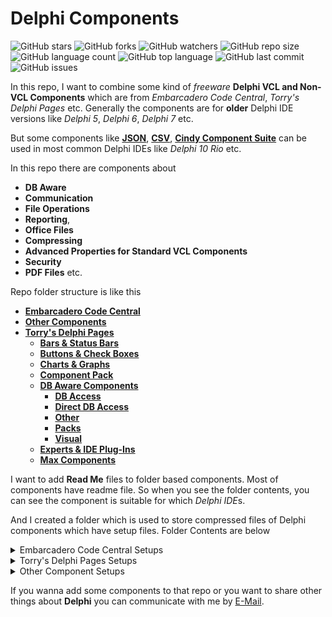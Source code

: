 # Delphi Components

![GitHub stars](https://img.shields.io/github/stars/coderserdar/DelphiComponents?style=social) ![GitHub forks](https://img.shields.io/github/forks/coderserdar/DelphiComponents?style=social) ![GitHub watchers](https://img.shields.io/github/watchers/coderserdar/DelphiComponents?style=social) ![GitHub repo size](https://img.shields.io/github/repo-size/coderserdar/DelphiComponents?style=plastic) ![GitHub language count](https://img.shields.io/github/languages/count/coderserdar/DelphiComponents?style=plastic) ![GitHub top language](https://img.shields.io/github/languages/top/coderserdar/DelphiComponents?style=plastic) ![GitHub last commit](https://img.shields.io/github/last-commit/coderserdar/DelphiComponents?color=red&style=plastic) ![GitHub issues](https://img.shields.io/github/issues/coderserdar/DelphiComponents)

In this repo, I want to combine some kind of *freeware* **Delphi VCL and Non-VCL Components** which are from *Embarcadero Code Central*, *Torry's Delphi Pages* etc. Generally the components are for **older** Delphi IDE versions like *Delphi 5*, *Delphi 6*, *Delphi 7* etc.

But some components like [**JSON**](https://github.com/coderserdar/DelphiComponents/tree/main/Embarcadero%20Code%20Central/JSON%204.5), [**CSV**](https://github.com/coderserdar/DelphiComponents/tree/main/Embarcadero%20Code%20Central/CSV%205.6), [**Cindy Component Suite**](https://github.com/coderserdar/DelphiComponents/tree/main/Embarcadero%20Code%20Central/Cindy%20Components) can be used in most common Delphi IDEs like *Delphi 10 Rio* etc.

In this repo there are components about
 - **DB Aware**
 - **Communication**
 - **File Operations**
 - **Reporting**,
 - **Office Files**
 - **Compressing**
 - **Advanced Properties for Standard VCL Components**
 - **Security**
 - **PDF Files** etc.

Repo folder structure is like this
 - [**Embarcadero Code Central**](https://github.com/coderserdar/DelphiComponents/tree/main/Embarcadero%20Code%20Central/)
 - [**Other Components**](https://github.com/coderserdar/DelphiComponents/tree/main/Other/)
 - [**Torry's Delphi Pages**](https://github.com/coderserdar/DelphiComponents/tree/main/Torry's%20Delphi%20Pages)
   - [**Bars & Status Bars**](https://github.com/coderserdar/DelphiComponents/tree/main/Torry's%20Delphi%20Pages/Bars%20and%20Status%20Bars)
   - [**Buttons & Check Boxes**](https://github.com/coderserdar/DelphiComponents/tree/main/Torry's%20Delphi%20Pages/Buttons%20and%20CheckBoxes)
   - [**Charts & Graphs**](https://github.com/coderserdar/DelphiComponents/tree/main/Torry's%20Delphi%20Pages/Charts%20And%20Graphs)
   - [**Component Pack**](https://github.com/coderserdar/DelphiComponents/tree/main/Torry's%20Delphi%20Pages/Component%20Pack)
   - [**DB Aware Components**](https://github.com/coderserdar/DelphiComponents/tree/main/Torry's%20Delphi%20Pages/DB%20Aware)
     - [**DB Access**](https://github.com/coderserdar/DelphiComponents/tree/main/Torry's%20Delphi%20Pages/DB%20Aware/DB%20Access)
     - [**Direct DB Access**](https://github.com/coderserdar/DelphiComponents/tree/main/Torry's%20Delphi%20Pages/DB%20Aware/Direct%20DB%20Access)
     - [**Other**](https://github.com/coderserdar/DelphiComponents/tree/main/Torry's%20Delphi%20Pages/DB%20Aware/Other)
     - [**Packs**](https://github.com/coderserdar/DelphiComponents/tree/main/Torry's%20Delphi%20Pages/DB%20Aware/Packs)
     - [**Visual**](https://github.com/coderserdar/DelphiComponents/tree/main/Torry's%20Delphi%20Pages/DB%20Aware/Visual)
   - [**Experts & IDE Plug-Ins**](https://github.com/coderserdar/DelphiComponents/tree/main/Torry's%20Delphi%20Pages/Experts%2C%20IDE)
   - [**Max Components**](https://github.com/coderserdar/DelphiComponents/tree/main/Torry's%20Delphi%20Pages/Max%20Components)


I want to add **Read Me** files to folder based components. Most of components have readme file. So when you see the folder contents, you can see the component is suitable for which *Delphi IDE*s.

And I created a folder which is used to store compressed files of Delphi components which have setup files. Folder Contents are below

<details>
  <summary>Embarcadero Code Central Setups</summary>

   1. *ABC For Delphi 6 Companion Edition*
   2. *ADO Component Suite*
   3. *ANN Magic CD DVD Burner*
   4. *Advanced Application Controls*
   5. *Alfa File Protector*
   6. *Barcode 4.8*
   7. *COM Port*
   8. *Chilkat Component Set*
   9. *Chilkat ZIP*
   10. *DB Alt Grid*
   11. *Drag And Drop Component Suite*
   12. *EI Pack*
   13. *Eldos Tree Lite*
   14. *Excel Component Suite*
   15. *Express Forum Library*
   16. *ExpressMemData*
   17. *EzPlan*
   18. *FSM Library*
   19. *GM Print Suite*
   20. *HTML Help Connect*
   21. *IBX For Delphi 7*
   22. *Kbmmemtable 5.60*
   23. *LMD For Delphi 5*
   24. *NR Comm Lib 6.28*
   25. *NR Comm Lib 6.36*
   26. *NR Comm Lib 6.36*
   27. *NT Set Component Collection*
   28. *Office Component Suite*
   29. *Optical Barcode Recognition 4.2*
   30. *Optical Character Recognition 8.1*
   31. *Orcka Component Suite*
   32. *PDFium Component Suite*
   33. *Report Builder Pro 4*
   34. *SDL Component Suite 7.0 for Delphi 7*
   35. *Super Com Suite*
   36. *Syntax Suite*
   37. *WMI Set Collection*
   38. *XLS Read Write*
   39. *ZIP Forge*
   40. *Ziegler Collection One*

</details>

<details>
  <summary>Torry's Delphi Pages Setups</summary>

   1. *MySQL Components Pro (Delphi 7)*
   2. *Opus Direct Access 3.5.6*
   3. *Devart Virtual Table Standard Edition For Delphi 7*
   4. *Debug Space 0.85*
   5. *Delight Expert*
   6. *Component Bar*
   7. *mdLib*
   8. *abf Components For Delphi 7*
   9. *RiversoftAVG Charting Component Suite*
   10. *LMD Tools Standard Edition For Delphi 7 & Delphi XE*
   11. *DFM Check*
   12. *TMS IDE Rich*
   13. *IBrowser For Delphi 7*
   14. *Ez Specials*
   15. *DDev Extensions*
   16. *mx Exports*
   17. *mx Native Excel*
   18. *mx Caption Button*
   19. *mx Calendar*
   20. *mx FlatPack*
   21. *mx Debugger*
   22. *mx Protector*
   23. *mx Storage*
   24. *mx Symbol Dialog*
   25. *mx Tip Dialog*
   26. *mx Web Update*
   27. *MSO Demo Toolbar*
   28. *Project Xplorer For Delphi 7*
   29. *TwoDesk Component Suite*
   30. *LMD EIPack Special Edition*
   31. *AVIB Query*
   32. *Pro VCL Extensions Library*
   33. *Unit Expert*
   34. *Globus Lib*

</details>

<details>
  <summary>Other Component Setups</summary>

   1. *JEDI Component Library (JCL) Components (Delphi XE)*
   2. *JEDI Visual Component Library (JVCL) Components (Delphi XE)*
   3. *Speex Network Component*

</details>

If you wanna add some components to that repo or you want to share other things about **Delphi** you can communicate with me by [E-Mail](mailto:serdargul@outlook.com).